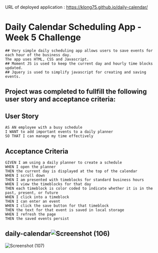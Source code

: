 URL of deployed application : https://klong75.github.io/daily-calendar/
# Daily Calendar Scheduling App - Week 5 Challenge
```
## Very simple daily scheduling app allows users to save events for each hour of the business day. 
The app uses HTML, CSS and Javascript. 
## Moment JS is used to keep the current day and hourly time blocks updated.
## Jquery is used to simplify javascript for creating and saving events.
```
## Project was completed to fullfill the following user story and acceptance criteria:

## User Story

```
AS AN employee with a busy schedule
I WANT to add important events to a daily planner
SO THAT I can manage my time effectively
```

## Acceptance Criteria

```
GIVEN I am using a daily planner to create a schedule
WHEN I open the planner
THEN the current day is displayed at the top of the calendar
WHEN I scroll down
THEN I am presented with timeblocks for standard business hours
WHEN I view the timeblocks for that day
THEN each timeblock is color coded to indicate whether it is in the past, present, or future
WHEN I click into a timeblock
THEN I can enter an event
WHEN I click the save button for that timeblock
THEN the text for that event is saved in local storage
WHEN I refresh the page
THEN the saved events persist
```



## daily-calendar![Screenshot (106)](https://user-images.githubusercontent.com/98487770/158076208-51b93dc6-b7dd-40ae-951c-7ed15fcb0964.png)
![Screenshot (107)](https://user-images.githubusercontent.com/98487770/158076213-1bab6429-8fbf-43ea-96e6-bb4473c24858.png)
